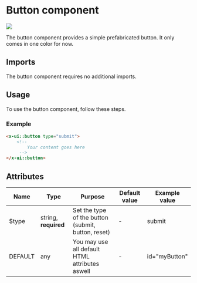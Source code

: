 # Button component

<img src="https://cdn.discordapp.com/attachments/776387257224921088/1257620098210861136/image.png?ex=6685117c&is=6683bffc&hm=a4f0fbb8daeaa12ad5fcad0c41f014f0cc219bbe4d49651a1339adaeb23d7e17&" style="max-height: 10rem;"/>

The button component provides a simple prefabricated button. It only comes in one color for now.

## Imports

The button component requires no additional imports.

## Usage

To use the button component, follow these steps.

### Example

```html
<x-ui::button type="submit">
    <!--
        Your content goes here
     -->
</x-ui::button>
```

## Attributes

| Name    | Type                 | Purpose                                            | Default value | Example value |
|---------|----------------------|----------------------------------------------------|---------------|---------------|
| $type   | string, **required** | Set the type of the button (submit, button, reset) | -             | submit        |
| DEFAULT | any                  | You may use all default HTML attributes aswell     | -             | id="myButton" |

